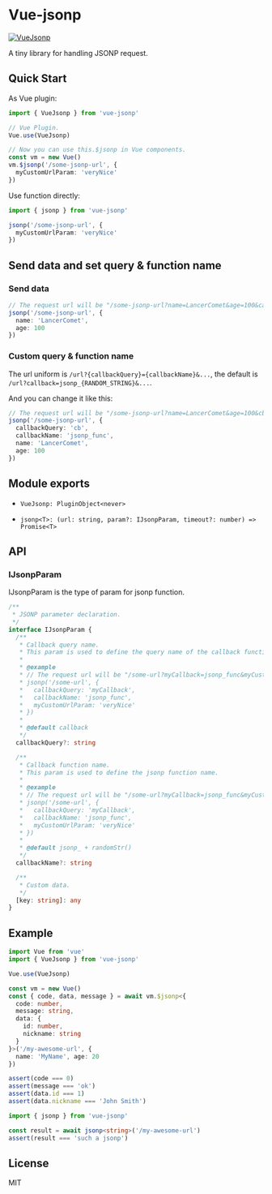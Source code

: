 # Vue-jsonp

[![VueJsonp](https://github.com/LancerComet/vue-jsonp/workflows/Test/badge.svg)](https://github.com/LancerComet/vue-jsonp/actions)

A tiny library for handling JSONP request.

## Quick Start

As Vue plugin:

```ts
import { VueJsonp } from 'vue-jsonp'

// Vue Plugin.
Vue.use(VueJsonp)

// Now you can use this.$jsonp in Vue components.
const vm = new Vue()
vm.$jsonp('/some-jsonp-url', {
  myCustomUrlParam: 'veryNice'
})
```

Use function directly:

```ts
import { jsonp } from 'vue-jsonp'

jsonp('/some-jsonp-url', {
  myCustomUrlParam: 'veryNice'
})
```

## Send data and set query & function name

### Send data

```ts
// The request url will be "/some-jsonp-url?name=LancerComet&age=100&callback=jsonp_{RANDOM_STR}".
jsonp('/some-jsonp-url', {
  name: 'LancerComet',
  age: 100
})
```

### Custom query & function name

The url uniform is `/url?{callbackQuery}={callbackName}&...`, the default is `/url?callback=jsonp_{RANDOM_STRING}&...`.

And you can change it like this:

```ts
// The request url will be "/some-jsonp-url?name=LancerComet&age=100&cb=jsonp_func".
jsonp('/some-jsonp-url', {
  callbackQuery: 'cb',
  callbackName: 'jsonp_func',
  name: 'LancerComet',
  age: 100
})
```

## Module exports

 - `VueJsonp: PluginObject<never>`
 
 - `jsonp<T>: (url: string, param?: IJsonpParam, timeout?: number) => Promise<T>`
 
## API

### IJsonpParam

IJsonpParam is the type of param for jsonp function.

```ts
/**
 * JSONP parameter declaration.
 */
interface IJsonpParam {
  /**
   * Callback query name.
   * This param is used to define the query name of the callback function.
   *
   * @example
   * // The request url will be "/some-url?myCallback=jsonp_func&myCustomUrlParam=veryNice"
   * jsonp('/some-url', {
   *   callbackQuery: 'myCallback',
   *   callbackName: 'jsonp_func',
   *   myCustomUrlParam: 'veryNice'
   * })
   *
   * @default callback
   */
  callbackQuery?: string

  /**
   * Callback function name.
   * This param is used to define the jsonp function name.
   *
   * @example
   * // The request url will be "/some-url?myCallback=jsonp_func&myCustomUrlParam=veryNice"
   * jsonp('/some-url', {
   *   callbackQuery: 'myCallback',
   *   callbackName: 'jsonp_func',
   *   myCustomUrlParam: 'veryNice'
   * })
   *
   * @default jsonp_ + randomStr()
   */
  callbackName?: string

  /**
   * Custom data.
   */
  [key: string]: any
}
```

## Example

```ts
import Vue from 'vue'
import { VueJsonp } from 'vue-jsonp'

Vue.use(VueJsonp)

const vm = new Vue()
const { code, data, message } = await vm.$jsonp<{
  code: number,
  message: string,
  data: {
    id: number,
    nickname: string
  }
}>('/my-awesome-url', {
  name: 'MyName', age: 20
})

assert(code === 0)
assert(message === 'ok')
assert(data.id === 1)
assert(data.nickname === 'John Smith')
```

```ts
import { jsonp } from 'vue-jsonp'

const result = await jsonp<string>('/my-awesome-url')
assert(result === 'such a jsonp')
```

## License

MIT
